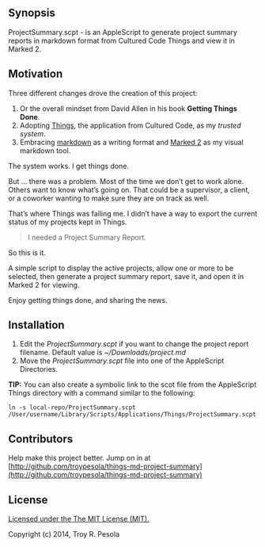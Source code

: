 ## Synopsis

ProjectSummary.scpt - is an AppleScript to generate project summary reports in markdown format from Cultured Code Things and view it in Marked 2.

## Motivation

Three different changes drove the creation of this project:

1. Or the overall mindset from David Allen in his book **Getting Things Done**.
2. Adopting [Things](http://culturedcode.com/things/), the application from Cultured Code, as my _trusted system_.
3. Embracing [markdown](http://daringfireball.net/projects/markdown/syntax) as a writing format and [Marked 2](http://marked2app.com/) as my visual markdown tool.

The system works.  I get things done.

But ... there was a problem.  Most of the time we don’t get to work alone.  Others want to know what’s going on.  That could be a supervisor, a client, or a coworker wanting to make sure they are on track as well.

That’s where Things was failing me.  I didn’t have a way to export the current status of my projects kept in Things.

> I needed a Project Summary Report.

So this is it.

A simple script to display the active projects, allow one or more to be selected, then generate a project summary report, save it, and open it in Marked 2 for viewing.

Enjoy getting things done, and sharing the news.

## Installation

1. Edit the _ProjectSummary.scpt_ if you want to change the project report filename.  Default value is _~/Downloads/project.md_
2. Move the _ProjectSummary.scpt_ file into one of the AppleScript Directories.

**TIP:** You can also create a symbolic link to the scot file from the AppleScript Things directory with a command similar to the following:

    ln -s local-repo/ProjectSummary.scpt /User/username/Library/Scripts/Applications/Things/ProjectSummary.scpt


## Contributors

Help make this project better.  Jump on in at [http://github.com/troypesola/things-md-project-summary](http://github.com/troypesola/things-md-project-summary)

## License

[Licensed under the The MIT License (MIT).](LICENSE)

Copyright (c) 2014, Troy R. Pesola

